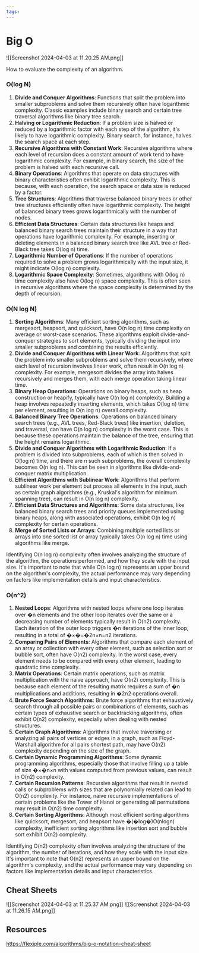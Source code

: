```yaml
---
tags:
---
```


# Big O

![[Screenshot 2024-04-03 at 11.20.25 AM.png]]

How to evaluate the complexity of an algorithm.

### O(log N)

1. **Divide and Conquer Algorithms**: Functions that split the problem into smaller subproblems and solve them recursively often have logarithmic complexity. Classic examples include binary search and certain tree traversal algorithms like binary tree search.
2. **Halving or Logarithmic Reduction**: If a problem size is halved or reduced by a logarithmic factor with each step of the algorithm, it's likely to have logarithmic complexity. Binary search, for instance, halves the search space at each step.
3. **Recursive Algorithms with Constant Work**: Recursive algorithms where each level of recursion does a constant amount of work tend to have logarithmic complexity. For example, in binary search, the size of the problem is halved with each recursive call.
4. **Binary Operations**: Algorithms that operate on data structures with binary characteristics often exhibit logarithmic complexity. This is because, with each operation, the search space or data size is reduced by a factor.
5. **Tree Structures**: Algorithms that traverse balanced binary trees or other tree structures efficiently often have logarithmic complexity. The height of balanced binary trees grows logarithmically with the number of nodes.
6. **Efficient Data Structures**: Certain data structures like heaps and balanced binary search trees maintain their structure in a way that operations have logarithmic complexity. For example, inserting or deleting elements in a balanced binary search tree like AVL tree or Red-Black tree takes O(log n) time.
7. **Logarithmic Number of Operations**: If the number of operations required to solve a problem grows logarithmically with the input size, it might indicate O(log n) complexity.
8. **Logarithmic Space Complexity**: Sometimes, algorithms with O(log n) time complexity also have O(log n) space complexity. This is often seen in recursive algorithms where the space complexity is determined by the depth of recursion.


### O(N log N)

1. **Sorting Algorithms**: Many efficient sorting algorithms, such as mergesort, heapsort, and quicksort, have O(n log n) time complexity on average or worst-case scenarios. These algorithms exploit divide-and-conquer strategies to sort elements, typically dividing the input into smaller subproblems and combining the results efficiently.
2. **Divide and Conquer Algorithms with Linear Work**: Algorithms that split the problem into smaller subproblems and solve them recursively, where each level of recursion involves linear work, often result in O(n log n) complexity. For example, mergesort divides the array into halves recursively and merges them, with each merge operation taking linear time.
3. **Binary Heap Operations**: Operations on binary heaps, such as heap construction or heapify, typically have O(n log n) complexity. Building a heap involves repeatedly inserting elements, which takes O(log n) time per element, resulting in O(n log n) overall complexity.
4. **Balanced Binary Tree Operations**: Operations on balanced binary search trees (e.g., AVL trees, Red-Black trees) like insertion, deletion, and traversal, can have O(n log n) complexity in the worst case. This is because these operations maintain the balance of the tree, ensuring that the height remains logarithmic.
5. **Divide and Conquer Algorithms with Logarithmic Reduction**: If a problem is divided into subproblems, each of which is then solved in O(log n) time, and there are n such subproblems, the overall complexity becomes O(n log n). This can be seen in algorithms like divide-and-conquer matrix multiplication.
6. **Efficient Algorithms with Sublinear Work**: Algorithms that perform sublinear work per element but process all elements in the input, such as certain graph algorithms (e.g., Kruskal's algorithm for minimum spanning tree), can result in O(n log n) complexity.
7. **Efficient Data Structures and Algorithms**: Some data structures, like balanced binary search trees and priority queues implemented using binary heaps, along with associated operations, exhibit O(n log n) complexity for certain operations.
8. **Merge of Sorted Lists or Arrays**: Combining multiple sorted lists or arrays into one sorted list or array typically takes O(n log n) time using algorithms like merge.

Identifying O(n log n) complexity often involves analyzing the structure of the algorithm, the operations performed, and how they scale with the input size. It's important to note that while O(n log n) represents an upper bound on the algorithm's complexity, the actual performance may vary depending on factors like implementation details and input characteristics.

### O(n^2)

1. **Nested Loops**: Algorithms with nested loops where one loop iterates over �n elements and the other loop iterates over the same or a decreasing number of elements typically result in O(n2) complexity. Each iteration of the outer loop triggers �n iterations of the inner loop, resulting in a total of �×�=�2n×n=n2 iterations.
2. **Comparing Pairs of Elements**: Algorithms that compare each element of an array or collection with every other element, such as selection sort or bubble sort, often have O(n2) complexity. In the worst case, every element needs to be compared with every other element, leading to quadratic time complexity.
3. **Matrix Operations**: Certain matrix operations, such as matrix multiplication with the naive approach, have O(n2) complexity. This is because each element of the resulting matrix requires a sum of �n multiplications and additions, resulting in �2n2 operations overall.
4. **Brute Force Search Algorithms**: Brute force algorithms that exhaustively search through all possible pairs or combinations of elements, such as certain types of exhaustive search or backtracking algorithms, often exhibit O(n2) complexity, especially when dealing with nested structures.
5. **Certain Graph Algorithms**: Algorithms that involve traversing or analyzing all pairs of vertices or edges in a graph, such as Floyd-Warshall algorithm for all pairs shortest path, may have O(n2) complexity depending on the size of the graph.
6. **Certain Dynamic Programming Algorithms**: Some dynamic programming algorithms, especially those that involve filling up a table of size �×�n×n with values computed from previous values, can result in O(n2) complexity.
7. **Certain Recursion Patterns**: Recursive algorithms that result in nested calls or subproblems with sizes that are polynomially related can lead to O(n2) complexity. For instance, naive recursive implementations of certain problems like the Tower of Hanoi or generating all permutations may result in O(n2) time complexity.
8. **Certain Sorting Algorithms**: Although most efficient sorting algorithms like quicksort, mergesort, and heapsort have �(�log⁡�)O(nlogn) complexity, inefficient sorting algorithms like insertion sort and bubble sort exhibit O(n2) complexity.

Identifying O(n2) complexity often involves analyzing the structure of the algorithm, the number of iterations, and how they scale with the input size. It's important to note that O(n2) represents an upper bound on the algorithm's complexity, and the actual performance may vary depending on factors like implementation details and input characteristics.

## Cheat Sheets

![[Screenshot 2024-04-03 at 11.25.37 AM.png]]
![[Screenshot 2024-04-03 at 11.26.15 AM.png]]

## Resources

https://flexiple.com/algorithms/big-o-notation-cheat-sheet
